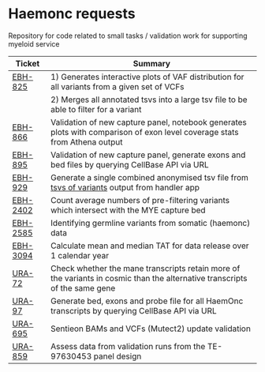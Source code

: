 # Haemonc requests

Repository for code related to small tasks / validation work for supporting myeloid service


|  Ticket   |   Summary   |
|   ---     |     ---     |
| [EBH-825] | 1) Generates interactive plots of VAF distribution for all variants from a given set of VCFs
|   |   2) Merges all annotated tsvs into a large tsv file to be able to filter for a variant
| [EBH-866]  |  Validation of new capture panel, notebook generates plots with comparison of exon level coverage stats from Athena output
| [EBH-895]  | Validation of new capture panel, generate exons and bed files by querying CellBase API via URL
| [EBH-929]  | Generate a single combined anonymised tsv file from [tsvs of variants](https://github.com/eastgenomics/eggd_vcf_handler_for_uranus/blob/574cf952b735bcb21bb7a65fa81f31bd77ae06cd/dxapp.json#L327) output from handler app
| [EBH-2402]  | Count average numbers of pre-filtering variants which intersect with the MYE capture bed
| [EBH-2585]  | Identifying germline variants from somatic (haemonc) data
| [EBH-3094] | Calculate mean and median TAT for data release over 1 calendar year
| [URA-72]  | Check whether the mane transcripts retain more of the variants in cosmic than the alternative transcripts of the same gene
| [URA-97]  | Generate bed, exons and probe file for all HaemOnc transcripts by querying CellBase API via URL
| [URA-695]  | Sentieon BAMs and VCFs (Mutect2) update validation
| [URA-859] | Assess data from validation runs from the TE-97630453 panel design

[EBH-825]: https://cuhbioinformatics.atlassian.net/browse/EBH-825
[EBH-866]: https://cuhbioinformatics.atlassian.net/browse/EBH-866
[EBH-895]: https://cuhbioinformatics.atlassian.net/browse/EBH-895
[EBH-929]: https://cuhbioinformatics.atlassian.net/browse/EBH-929
[EBH-2402]: https://cuhbioinformatics.atlassian.net/browse/EBH-2402
[EBH-2585]: https://cuhbioinformatics.atlassian.net/browse/EBH-2585
[EBH-3094]: https://cuhbioinformatics.atlassian.net/browse/EBH-3094
[URA-72]: https://cuhbioinformatics.atlassian.net/browse/URA-72
[URA-97]: https://cuhbioinformatics.atlassian.net/browse/URA-97
[URA-695]: https://cuhbioinformatics.atlassian.net/browse/URA-695
[URA-859]: https://cuhbioinformatics.atlassian.net/browse/URA-859